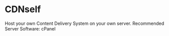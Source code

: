 # CDNself
Host your own Content Delivery System on your own server. Recommended Server Software: cPanel
